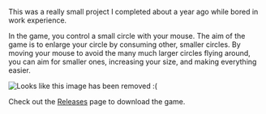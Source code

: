 
This was a really small project I completed about a year ago while bored in work experience.

In the game, you control a small circle with your mouse. The aim of the game is to enlarge your circle by consuming other, smaller circles. By moving your mouse to avoid the many much larger circles flying around, you can aim for smaller ones, increasing your size, and making everything easier.

![Looks like this image has been removed :(](http://i.imgur.com/LZsin4K.png)

Check out the [Releases](https://github.com/BenedictAllen/Circle-Game/releases) page to download the game.

